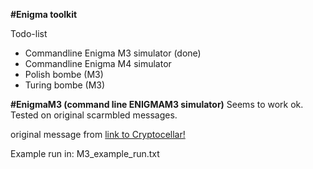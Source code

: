 **#Enigma toolkit**

Todo-list
- Commandline Enigma M3 simulator (done)
- Commandline Enigma M4 simulator
- Polish bombe (M3)
- Turing bombe (M3)



**#EnigmaM3 (command line ENIGMAM3 simulator)**
Seems to work ok. 
Tested on original scarmbled messages.

original message from [link to Cryptocellar!](http://cryptocellar.org/Enigma/Enigma_ModernBreaking.html)

Example run in: M3_example_run.txt



